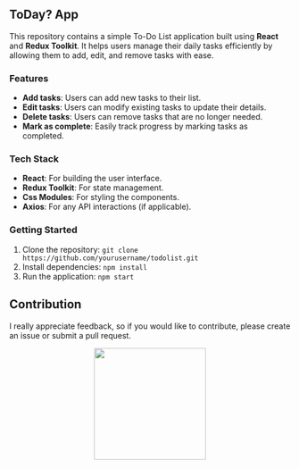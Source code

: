 ## ToDay? App

This repository contains a simple To-Do List application built using **React** and **Redux Toolkit**. It helps users manage their daily tasks efficiently by allowing them to add, edit, and remove tasks with ease.

### Features
- **Add tasks**: Users can add new tasks to their list.
- **Edit tasks**: Users can modify existing tasks to update their details.
- **Delete tasks**: Users can remove tasks that are no longer needed.
- **Mark as complete**: Easily track progress by marking tasks as completed.

### Tech Stack
- **React**: For building the user interface.
- **Redux Toolkit**: For state management.
- **Css Modules**: For styling the components.
- **Axios**: For any API interactions (if applicable).

### Getting Started
1. Clone the repository: `git clone https://github.com/yourusername/todolist.git`
2. Install dependencies: `npm install`
3. Run the application: `npm start`

## Contribution
I really appreciate feedback, so if you would like to contribute, please create an issue or submit a pull request.
<div id="header" align="center">
<img src="https://i.giphy.com/media/v1.Y2lkPTc5MGI3NjExcWFtazE4dmEydGhzaTNiNXZtM3Z3cHA0bW84eGc0eXI2eGs2eXpsYyZlcD12MV9pbnRlcm5hbF9naWZfYnlfaWQmY3Q9Zw/3oriO6qJiXajN0TyDu/giphy.gif" width="200" height='200'/>
</div>
